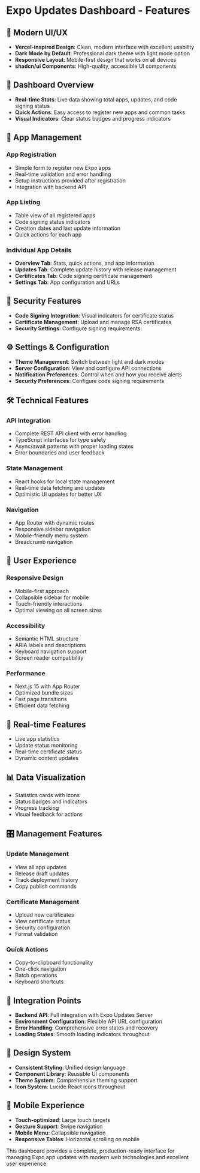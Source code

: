 # Expo Updates Dashboard - Features

## 🎨 Modern UI/UX

- **Vercel-inspired Design**: Clean, modern interface with excellent usability
- **Dark Mode by Default**: Professional dark theme with light mode option
- **Responsive Layout**: Mobile-first design that works on all devices
- **shadcn/ui Components**: High-quality, accessible UI components

## 📱 Dashboard Overview

- **Real-time Stats**: Live data showing total apps, updates, and code signing status
- **Quick Actions**: Easy access to register new apps and common tasks
- **Visual Indicators**: Clear status badges and progress indicators

## 🚀 App Management

### App Registration

- Simple form to register new Expo apps
- Real-time validation and error handling
- Setup instructions provided after registration
- Integration with backend API

### App Listing

- Table view of all registered apps
- Code signing status indicators
- Creation dates and last update information
- Quick actions for each app

### Individual App Details

- **Overview Tab**: Stats, quick actions, and app information
- **Updates Tab**: Complete update history with release management
- **Certificates Tab**: Code signing certificate management
- **Settings Tab**: App configuration and URLs

## 🔐 Security Features

- **Code Signing Integration**: Visual indicators for certificate status
- **Certificate Management**: Upload and manage RSA certificates
- **Security Settings**: Configure signing requirements

## ⚙️ Settings & Configuration

- **Theme Management**: Switch between light and dark modes
- **Server Configuration**: View and configure API connections
- **Notification Preferences**: Control when and how you receive alerts
- **Security Preferences**: Configure code signing requirements

## 🛠️ Technical Features

### API Integration

- Complete REST API client with error handling
- TypeScript interfaces for type safety
- Async/await patterns with proper loading states
- Error boundaries and user feedback

### State Management

- React hooks for local state management
- Real-time data fetching and updates
- Optimistic UI updates for better UX

### Navigation

- App Router with dynamic routes
- Responsive sidebar navigation
- Mobile-friendly menu system
- Breadcrumb navigation

## 🎯 User Experience

### Responsive Design

- Mobile-first approach
- Collapsible sidebar for mobile
- Touch-friendly interactions
- Optimal viewing on all screen sizes

### Accessibility

- Semantic HTML structure
- ARIA labels and descriptions
- Keyboard navigation support
- Screen reader compatibility

### Performance

- Next.js 15 with App Router
- Optimized bundle sizes
- Fast page transitions
- Efficient data fetching

## 🔄 Real-time Features

- Live app statistics
- Update status monitoring
- Real-time certificate status
- Dynamic content updates

## 📊 Data Visualization

- Statistics cards with icons
- Status badges and indicators
- Progress tracking
- Visual feedback for actions

## 🎛️ Management Features

### Update Management

- View all app updates
- Release draft updates
- Track deployment history
- Copy publish commands

### Certificate Management

- Upload new certificates
- View certificate status
- Security configuration
- Format validation

### Quick Actions

- Copy-to-clipboard functionality
- One-click navigation
- Batch operations
- Keyboard shortcuts

## 🔗 Integration Points

- **Backend API**: Full integration with Expo Updates Server
- **Environment Configuration**: Flexible API URL configuration
- **Error Handling**: Comprehensive error states and recovery
- **Loading States**: Smooth loading indicators throughout

## 🎨 Design System

- **Consistent Styling**: Unified design language
- **Component Library**: Reusable UI components
- **Theme System**: Comprehensive theming support
- **Icon System**: Lucide React icons throughout

## 📱 Mobile Experience

- **Touch-optimized**: Large touch targets
- **Gesture Support**: Swipe navigation
- **Mobile Menu**: Collapsible navigation
- **Responsive Tables**: Horizontal scrolling on mobile

This dashboard provides a complete, production-ready interface for managing Expo app updates with modern web technologies and excellent user experience.
